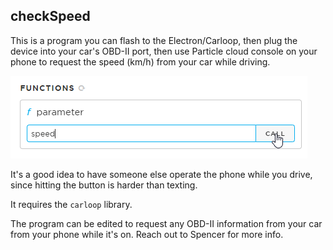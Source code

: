 ## checkSpeed

This is a program you can flash to the Electron/Carloop, then plug the device into your car's OBD-II port, then use Particle cloud console on your phone to request the speed (km/h) from your car while driving. 

![alt text](https://github.com/spenderson/tuneup/blob/master/device/example%20firmware/checkSpeed/image.png)

It's a good idea to have someone else operate the phone while you drive, since hitting the button is harder than texting. 

It requires the `carloop` library. 

The program can be edited to request any OBD-II information from your car from your phone while it's on. Reach out to Spencer for more info.
